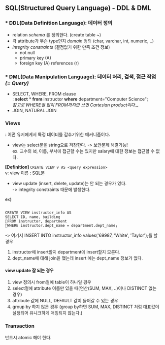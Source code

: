 ## SQL(Structured Query Language) - DDL & DML
### * DDL(Data Definition Language): 데이터 정의  
  - relation *schema* 를 정의한다. (create table ~)  
  - 각 attribute가 무슨 type인지 *domain* 정의 (char, varchar, int, numeric, ..)
  - *integrity constraints* (결점없기 위한 만족 조건 정보)  
    * not null
    * primary key (A)
    * foreign key (A) references (r)
### * DML(Data Manipulation Language): 데이터 처리, 검색, 접근 작업 _(= Query)_    
* SELECT, WHERE, FROM clause  
: __select__ * __from__ instructor __where__ department="Computer Science";  
_참고로 WHERE절 없이 FROM까지만 쓰면 Cartesian product이다.__
* JOIN, NATURAL JOIN  

### Views
: 어떤 유저에게서 특정 데이터를 감추기위한 메커니즘이다.  
* view는 select문을 string으로 저장한다. -> 보안문제 해결가능!  
ex. 교수의 id, 이름, 부서에 접근할 수는 있지만 salary에 대한 정보는 접근할 수 없다.  

__[Definition]__ `CREATE VIEW v AS <query expression>`  
v: view 이름 <query expression>: SQL문  


* view update (insert, delete, update)는 안 되는 경우가 있다.  
-> integrity constraints 때문에 발생한다.  

ex)
<pre><code>
CREATE VIEW instructor_info AS
SELECT ID, name, building
FROM instructor, department
WHERE instructor.dept_name = department.dept_name;
</code></pre>
-> 여기서 INSERT INTO instructor_info values('69987, 'White', 'Taylor');를 할 경우  
1. instructor에 insert할지 department에 insert할지 모른다.  
2. dept_name에 대해 join을 했는데 insert 에는 dept_name 정보가 없다.  

#### view update 잘 되는 경우
1. view 정의시 from절에 table이 하나일 경우
2. select절에 attribute 이름만 있을 때(연산(SUM, MAX, ..)이나 DISTINCT 없는 경우)
3. attribute 값에 NULL, DEFAULT 값이 들어갈 수 있는 경우  
4. group by 하지 않은 경우 (group by하면 SUM, MAX, DISTINCT 처럼 대표값이 설정되어 유니크하게 매칭되지 않는다.)

### Transaction
반드시 atomic 해야 한다.  
